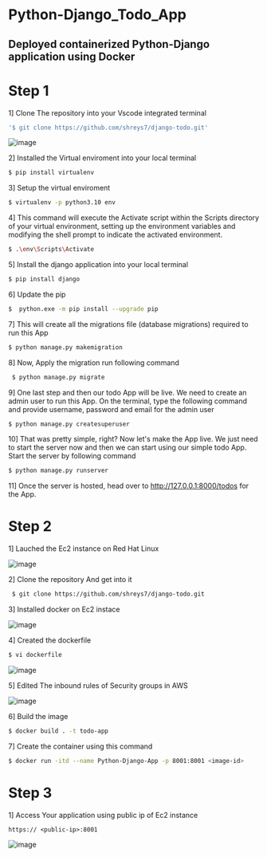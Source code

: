 # Python-Django_Todo_App
## Deployed containerized Python-Django application using Docker
# Step 1 
1] Clone The repository into your Vscode integrated terminal
```bash
'$ git clone https://github.com/shreys7/django-todo.git'
```
![image](https://github.com/pranavsk313/Python_Todo_App/assets/122976840/65cf59a6-395a-4ab5-843d-c2d3627f09b9)

2] Installed the Virtual enviroment into your local terminal  
```bash
$ pip install virtualenv
```
3] Setup the virtual enviroment 
```bash
$ virtualenv -p python3.10 env
```
4] This command will execute the Activate script within the Scripts directory of your virtual environment, setting up the environment variables and modifying the shell prompt to indicate the activated environment.
```bash
$ .\env\Scripts\Activate
```
5]  Install the django application into your local terminal 
```bash
$ pip install django 
```
6] Update the pip 
```bash
$  python.exe -m pip install --upgrade pip
```
7] This will create all the migrations file (database migrations) required to run this App
```bash
$ python manage.py makemigration
```
8] Now, Apply the migration run following command
```bash
 $ python manage.py migrate
```
9] One last step and then our todo App will be live. We need to create an admin user to run this App. On the terminal, type the following command and provide username, password and email for the admin user
```bash
$ python manage.py createsuperuser
```
10] That was pretty simple, right? Now let's make the App live. We just need to start the server now and then we can start using our simple todo App. Start the server by following command
```bash
$ python manage.py runserver
```
11] Once the server is hosted, head over to http://127.0.0.1:8000/todos for the App.

# Step 2
1] Lauched the Ec2 instance on Red Hat Linux 

![image](https://github.com/pranavsk313/Python_Todo_App/assets/122976840/f54520bf-fe01-43e4-860d-52f97790e7df)

2]  Clone the repository And get into it
```bash
 $ git clone https://github.com/shreys7/django-todo.git
```
3] Installed docker on Ec2 instace 

![image](https://github.com/pranavsk313/Python_Todo_App/assets/122976840/cca6faa3-7fe2-4f1a-a00f-78864221587a)

4] Created the dockerfile 
```bash
$ vi dockerfile
```
![image](https://github.com/pranavsk313/Python_Todo_App/assets/122976840/1f8ea38f-d12c-4fcb-a1c9-235972d2a513)

5] Edited The inbound rules of Security groups in AWS

![image](https://github.com/pranavsk313/Python_Todo_App/assets/122976840/42f3fd18-1ab6-4f9b-8b4e-830af8a9eb8e)

6] Build the image 
```bash
$ docker build . -t todo-app
```
7] Create the container using this command 
```bash
$ docker run -itd --name Python-Django-App -p 8001:8001 <image-id>
```
# Step 3
1]  Access Your application using public ip of Ec2 instance 
    
    https:// <public-ip>:8001

![image](https://github.com/pranavsk313/Python_Todo_App/assets/122976840/94c41d7e-c161-4f08-8561-8e4b609600a3)

